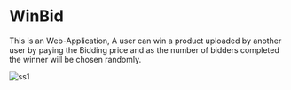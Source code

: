 # WinBid
This is an Web-Application, A user can win a product uploaded by another user by paying the Bidding price and as the number of bidders completed the winner will be chosen randomly.

![ss1](https://github.com/SinghTanmay024/WinBid/assets/106429652/c81c20c1-24b6-4154-91b7-1f85214cf468)
